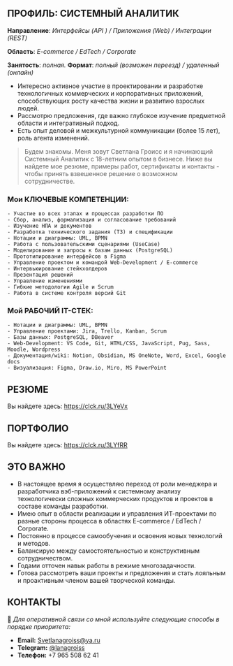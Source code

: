 ## ПРОФИЛЬ: СИСТЕМНЫЙ АНАЛИТИК 
**Направление**: _Интерфейсы (API ) / Приложения (Web) / Интеграции (REST)_

**Область**: _E-commerce / EdTech / Corporate_

**Занятость**: _полная._ **Формат**: _полный (возможен переезд) / удаленный (онлайн)_
-	Интересно активное участие в проектировании и разработке технологичных коммерческих и корпоративных приложений, способствующих росту качества жизни и развитию взрослых людей. 
-	Рассмотрю предложения, где важно глубокое изучение предметной области и интегративный подход.
-	Есть опыт деловой и межкультурной коммуникации (более 15 лет), роль агента изменений. 

>Будем знакомы. Меня зовут Светлана Гроисс и я начинающий Системный Аналитик с 18-летним опытом в бизнесе. 
Ниже вы найдете мое резюме, примеры работ, сертификаты и контакты - чтобы принять взвешенное решение о возможном сотрудничестве.  

### Мои КЛЮЧЕВЫЕ КОМПЕТЕНЦИИ:
    - Участие во всех этапах и процессах разработки ПО
    - Сбор, анализ, формализация и согласование требований
    - Изучение НПА и документов
    - Разработка технического задания (ТЗ) и спецификации
    - Нотации и диаграммы: UML, BPMN
    - Работа с пользовательскими сценариями (UseCase)
    - Моделирование и запросы к базам данных (PostgreSQL)
    - Прототипирование интерфейсов в Figma
    - Управление проектом и командой Web-Development / E-commerce
    - Интервьюирование стейкхолдеров
    - Презентация решений
    - Управление изменениями
    - Гибкие методологии Agile и Scrum
    - Работа в системе контроля версий Git

### Мой РАБОЧИЙ IT-СТЕК:
    - Нотации и диаграммы: UML, BPMN
    - Управление проектами: Jira, Trello, Kanban, Scrum
    - Базы данных: PostgreSQL, DBeaver
    - Web-Development: VS Code, Git, HTML/CSS, JavaScript, Pug, Sass, Moodle, Wordpress
    - Документация/wiki: Notion, Obsidian, MS OneNote, Word, Excel, Google docs
    - Визуализация: Figma, Draw.io, Miro, MS PowerPoint


## РЕЗЮМЕ
Вы найдете здесь: https://clck.ru/3LYeVx

## ПОРТФОЛИО
Вы найдете здесь: https://clck.ru/3LYfRR

## ЭТО ВАЖНО
- В настоящее время я осуществляю переход от роли менеджера и разработчика вэб-приложений к системному анализу технологически сложных коммерческих продуктов и проектов в составе команды разработки.
- Имею опыт в области реализации и управления ИТ-проектами по разные стороны процесса в областях E-commerce / EdTech / Corporate.
- Постоянно в процессе самообучения и освоения новых технологий и методов.
- Балансирую между самостоятельностью и конструктивным сотрудничеством.
- Годами отточен навык работы в режиме многозадачности.
- Готова рассмотреть ваши проекты и предложения и стать лояльным и проактивным членом вашей творческой команды.

## КОНТАКТЫ
🧿 *Для оперативной связи со мной используйте следующие способы в порядке приоритета:* 
- **Email:** [Svetlanagroiss@ya.ru](mailto:Svetlanagroiss@ya.ru)
- **Telegram:** [@lanagroiss](https://t.me/lanagroiss)
- **Телефон:** +7 965 508 62 41
